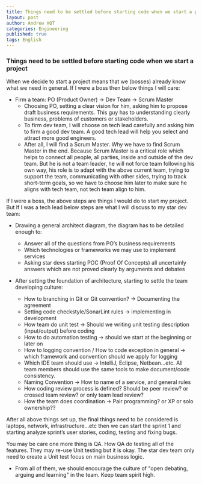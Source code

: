 ```yaml
---
title: Things need to be settled before starting code when we start a project
layout: post
author: Andrew HQT
categories: Engineering
published: true
tags: English
---
```

### Things need to be settled before starting code when we start a project


When we decide to start a project means that we (bosses) already know what we need in general. If I were a boss then below things I will care:

- Firm a team: PO (Product Owner) -> Dev Team -> Scrum Master
    - Choosing PO, setting a clear vision for him, asking him to propose draft business requirements. This guy has to understanding clearly business, problems of customers or stakeholders. 
    - To firm dev team, I will choose on tech lead carefully and asking him to firm a good dev team. A good tech lead will help you select and attract more good engineers. 
    - After all, I will find a Scrum Master. Why we have to find Scrum Master in the end. Because Scrum Master is a critical role which helps to connect all people, all parties, inside and outside of the dev team. But he is not a team leader, he will not force team following his own way, his role is to adapt with the above current team, trying to support the team, communicating with other sides, trying to track short-term goals, so we have to choose him later to make sure he aligns with tech team, not tech team align to him. 

If I were a boss, the above steps are things I would do to start my project. But If I was a tech lead below steps are what I will discuss to my star dev team:

- Drawing a general architect diagram, the diagram has to be detailed enough to:
    
    -  Answer all of the questions from PO’s business requirements
    -  Which technologies or frameworks we may use to implement services
    -  Asking star devs starting POC (Proof Of Concepts) all uncertainly answers which are not proved clearly by arguments and debates
    
- After setting the foundation of architecture, starting to settle the team developing culture:

    - How to branching in Git or Git convention? -> Documenting the agreement
    - Setting code checkstyle/SonarLint rules -> implementing in development
    - How team do unit test -> Should we writing unit testing description (input/output) before coding
    - How to do automation testing -> should we start at the beginning or later on
    - How to logging convention / How to code exception in general -> which framework and convention should we apply for logging
    - Which IDE team should use -> IntelliJ, Eclipse, Netbean…etc. All team members should use the same tools to make document/code consistency. 
    - Naming Convention -> How to name of a service, and general rules
    - How coding review process is defined? Should be peer review? or crossed team review? or only team lead review?
    - How the team does coordination -> Pair programming? or XP or solo ownership??

After all above things set up, the final things need to be considered is laptops, network, infrastructure...etc then we can start the sprint 1 and starting analyze sprint’s user stories, coding, testing and fixing bugs. 

You may be care one more thing is QA. How QA do testing all of the features. They may re-use Unit testing but it is okay. The star dev team only need to create a Unit test focus on main business logic.

- From all of them, we should encourage the culture of "open debating, arguing and learning" in the team. Keep team spirit high.
